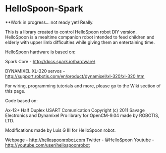 HelloSpoon-Spark
=============

**Work in progress... not ready yet! Really.

This is a library created to control HelloSpoon robot DIY version.
HelloSpoon is a mealtime companion robot intended to feed children and elderly
with upper limb difficulties while giving them an entertaining time.

HelloSpoon hardware is based on:

Spark Core - http://docs.spark.io/hardware/

DYNAMIXEL XL-320 servos - http://support.robotis.com/en/product/dynamixel/xl-320/xl-320.htm

For wiring, programming tutorials and more, please go to the Wiki section of this page.

Code based on:

Ax-12+ Half Duplex USART Comunication Copyright (c) 2011 Savage Electronics
and Dynamixel Pro library for OpenCM-9.04 made by ROBOTIS, LTD.

Modifications made by Luis G III for HelloSpoon robot.

Webpage - http://hellospoonrobot.com
Twitter - @HelloSpoon
Youtube - http://youtube.com/user/hellospoonrobot
